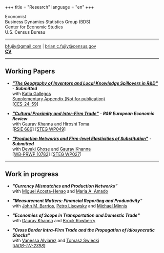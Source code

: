 
+++
title = "Research"
language = "en"
+++

Economist \
Business Dynamics Statistics Group (BDS) \
Center for Economic Studies \
U.S. Census Bureau

---

bfujiy@gmail.com | brian.c.fujiy@census.gov \
**[CV](https://bcfujiy.github.io/img/resources/CV_BCF.pdf)**

---

## Working Papers

* ***["The Geography of Inventors and Local Knowledge Spillovers in R&D"](https://bcfujiy.github.io/img/papers/F_SpilloversRD.pdf)*** - ***Submitted*** \
with [Katia Gallegos](https://katiagallegost.github.io/) \
[Supplementary Appendix (Not for publication)](https://bcfujiy.github.io/img/papers/F_SpilloversRD_SuppAppendix.pdf) \
[[CES-24-59](https://www.census.gov/library/working-papers/2024/adrm/CES-WP-24-59.html)]

* ***["Cultural Proximity and Inter-Firm Trade"](https://bcfujiy.github.io/img/papers/CFKT_CulturalProx.pdf)*** - ***R&R European Economic Review*** \
with [Gaurav Khanna](https://www.econgaurav.com/) and [Hiroshi Toma](https://hiroshitoma.github.io/) \
[[RSIE 686](https://fordschool.umich.edu/rsie/workingpapers/Papers676-700/r686.pdf)] [[STEG WP049](https://steg.cepr.org/sites/default/files/2023-01/WP049%20CevallosFujiyKhannaToma%20CulturalProximityAndProductionNetworks.pdf)]

* ***["Production Networks and Firm-level Elasticities of Substitution"](https://bcfujiy.github.io/img/papers/CFGK_ElastSubst.pdf)*** - ***Submitted*** \
with [Devaki Ghose](https://sites.google.com/view/devakighose/home) and [Gaurav Khanna](https://www.econgaurav.com/) \
[[WB-PRWP 10782](https://documents1.worldbank.org/curated/en/099221305222481417/pdf/IDU165af00a1112bd148f61a8701b798b01d483f.pdf)]
[[STEG WP027](https://steg.cepr.org/sites/default/files/2022-09/WP027%20CevallosFujiyGhoseKhanna%20ProductionNetworksAndFirmLevelElasticitiesOfSubstitution_0.pdf)]

---

## Work in progress

* ***"Currency Mismatches and Production Networks"*** \
with [Miguel Acosta-Henao](http://miguelacostah.com/) and [Maria A. Amado](https://sites.google.com/view/mariaalejandraamado/p%C3%A1gina-principal)

* ***"Measurement Matters: Financial Reporting and Productivity"*** \
with [John M. Barrios](https://www.johnmbarrios.com/), [Petro Lisowsky](https://www.bu.edu/questrom/profiles/petro-lisowsky/) and [Michael Minnis](https://www.chicagobooth.edu/faculty/directory/m/michael-minnis)

* ***"Economies of Scope in Transportation and Domestic Trade"*** \
with [Gaurav Khanna](https://www.econgaurav.com/) and [Brock Rowberry](https://lsa.umich.edu/econ/people/phd-students/brock-rowberry.html)

* ***"Cross Border Intra-Firm Trade and the Propagation of Idiosyncratic Shocks"*** \
with [Vanessa Alviarez](http://www.vanessaalviarezubc.com/) and [Tomasz Swiecki](https://sites.google.com/site/tomaszswiecki/) \
[[*IADB-TN-2398*](https://publications.iadb.org/publications/english/document/Cross-Border-Intra-Firm-Trade-and-the-Propagation-of-Idiosyncratic-Shocks-A-New-Dataset.pdf)]

